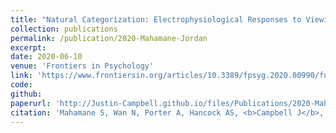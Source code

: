 ```yaml
---
title: "Natural Categorization: Electrophysiological Responses to Viewing Natural Versus Built Environments"
collection: publications
permalink: /publication/2020-Mahamane-Jordan
excerpt:
date: 2020-06-10
venue: 'Frontiers in Psychology'
link: 'https://www.frontiersin.org/articles/10.3389/fpsyg.2020.00990/full'
code:
github:
paperurl: 'http://Justin-Campbell.github.io/files/Publications/2020-Mahamane-Jordan.pdf'
citation: 'Mahamane S, Wan N, Porter A, Hancock AS, <b>Campbell J</b>, Lyon TE, Jordan KE. <i>Front Psychol.</i> 2020;11:990. doi:10.3389/fpsyg.2020.00990'
---
```

